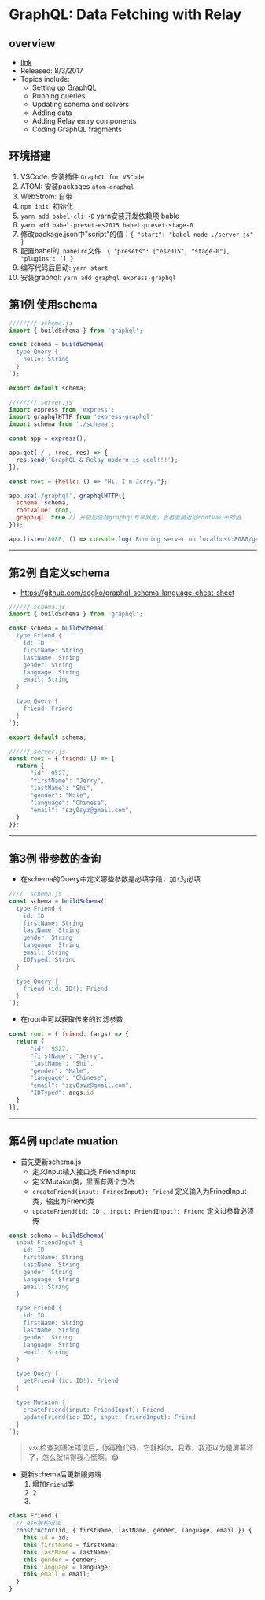 # GraphQL: Data Fetching with Relay


## overview

- [link][1]
- Released: 8/3/2017
- Topics include:
    - Setting up GraphQL
    - Running queries
    - Updating schema and solvers
    - Adding data
    - Adding Relay entry components
    - Coding GraphQL fragments

## 环境搭建

1. VSCode: 安装插件 `GraphQL for VSCode`
2. ATOM: 安装packages `atom-graphql`
3. WebStrom: 自带
4. `npm init`: 初始化
5. `yarn add babel-cli -D` yarn安装开发依赖项 bable
6. `yarn add babel-preset-es2015 babel-preset-stage-0`
7. 修改package.json中"script"的值：`{ "start": "babel-node ./server.js" }`
8. 配置babel的`.babelrc`文件 ` { "presets": ["es2015", "stage-0"], "plugins": [] }`
9. 编写代码后启动: `yarn start`
10. 安装graphql: `yarn add graphql express-graphql`

## 第1例 使用schema

```js
//////// schema.js
import { buildSchema } from 'graphql';

const schema = buildSchema(`
  type Query {
    hello: String
  }
`);

export default schema;
```

```js
//////// server.js
import express from 'express';
import graphqlHTTP from 'express-graphql'
import schema from './schema';

const app = express();

app.get('/', (req, res) => {
  res.send('GraphQL & Relay modern is cool!!!');
});

const root = {hello: () => "Hi, I'm Jerry."};

app.use('/graphql', graphqlHTTP({
  schema: schema,
  rootValue: root,
  graphiql: true // 开启后会有graphql专享界面，否者直接返回rootValue的值
}));

app.listen(8080, () => console.log('Running server on localhost:8080/graphql'));
```

----------

## 第2例 自定义schema

- https://github.com/sogko/graphql-schema-language-cheat-sheet

```js
////// schema.js
import { buildSchema } from 'graphql';

const schema = buildSchema(`
  type Friend {
    id: ID
    firstName: String
    lastName: String
    gender: String
    language: String
    email: String
  }

  type Query {
    friend: Friend
  }
`);

export default schema;
```

```js
////// server.js
const root = { friend: () => {
  return {
      "id": 9527,
      "firstName": "Jerry",
      "lastName": "Shi",
      "gender": "Male",
      "language": "Chinese",
      "email": "szy0syz@gmail.com",
  }
}};
```

----------

## 第3例 带参数的查询

- 在schema的Query中定义哪些参数是必填字段，加`!`为必填

```js
////  schema.js
const schema = buildSchema(`
  type Friend {
    id: ID
    firstName: String
    lastName: String
    gender: String
    language: String
    email: String
    IDTyped: String
  }

  type Query {
    friend (id: ID!): Friend
  }
`);
```

- 在root中可以获取传来的过滤参数

```js
const root = { friend: (args) => {
  return {
      "id": 9527,
      "firstName": "Jerry",
      "lastName": "Shi",
      "gender": "Male",
      "language": "Chinese",
      "email": "szy0syz@gmail.com",
      "IDTyped": args.id
  }
}};
```

----------

## 第4例 update muation

- 首先更新schema.js
  - 定义input输入接口类 FriendInput
  - 定义Mutaion类，里面有两个方法
  - `createFriend(input: FrinedInput): Friend` 定义输入为FrinedInput类，输出为Friend类
  - `updateFriend(id: ID!, input: FriendInput): Friend` 定义id参数必须传

```js
const schema = buildSchema(`
  input FriendInput {
    id: ID
    firstName: String
    lastName: String
    gender: String
    language: String
    email: String
  }

  type Friend {
    id: ID
    firstName: String
    lastName: String
    gender: String
    language: String
    email: String
  }

  type Query {
    getFriend (id: ID!): Friend
  }

  type Mutaion {
    createFriend(input: FriendInput): Friend
    updateFriend(id: ID!, input: FriendInput): Friend
  }
`);
```

> vsc检查到语法错误后，你再撸代码，它就抖你，我靠，我还以为是屏幕坏了，怎么就抖得我心慌啊。😂

- 更新schema后更新服务端
  1. 增加`Friend`类
  2. 2
  3. 

```js
class Friend {
  // es6解构语法
  constructor(id, { firstName, lastName, gender, language, email }) {
    this.id = id;
    this.firstName = firstName;
    this.lastName = lastName;
    this.gender = gender;
    this.language = language;
    this.email = email;
  }
}
```


  [1]: https://www.lynda.com/GraphQL-tutorials/GraphQL-Data-Fetching-Relay/595829-2.html
